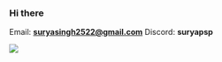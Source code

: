 ### Hi there

Email: **suryasingh2522@gmail.com**
Discord: **suryapsp**

![](https://github-profile-summary-cards.vercel.app/api/cards/stats?username=suryapsp&theme=synthwave)


